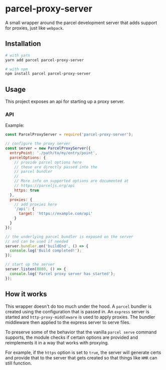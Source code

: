 # parcel-proxy-server

A small wrapper around the parcel development server
that adds support for proxies, just like `webpack`.

## Installation

```bash
# with yarn
yarn add parcel parcel-proxy-server

# with npm
npm install parcel parcel-proxy-server
```

## Usage

This project exposes an api for starting up a proxy server.

### API

Example:

```js
const ParcelProxyServer = require('parcel-proxy-server');

// configure the proxy server
const server = new ParcelProxyServer({
  entryPoint: './path/to/my/entry/point',
  parcelOptions: {
    // provide parcel options here
    // these are directly passed into the
    // parcel bundler
    //
    // More info on supported options are documented at
    // https://parceljs.org/api
    https: true
  },
  proxies: {
    // add proxies here
    '/api': {
      target: 'https://example.com/api'
    }
  }
});

// the underlying parcel bundler is exposed on the server
// and can be used if needed
server.bundler.on('buildEnd', () => {
  console.log('Build completed!');
});

// start up the server
server.listen(8080, () => {
  console.log('Parcel proxy server has started');
});
```

## How it works

This wrapper doesn't do too much under the hood.
A `parcel` bundler is created using the configuration that is passed in.
An `express` server is started and `http-proxy-middleware` is used
to apply proxies. The bundler middleware then applied to the express
server to serve files.

To preserve some of the behavior that the vanilla
`parcel serve` command supports, the module checks if certain options
are provided and reimplements it in a way that works with proxying.

For example, if the `https` option is set to `true`,
the server will generate certs and provide that
to the server that gets created so that things like `HMR` can still function.
